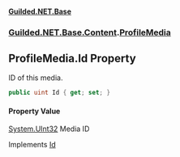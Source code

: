 
#### [Guilded.NET.Base](index 'index')
### [Guilded.NET.Base.Content](index#Guilded_NET_Base_Content 'Guilded.NET.Base.Content').[ProfileMedia](ProfileMedia 'Guilded.NET.Base.Content.ProfileMedia')
## ProfileMedia.Id Property
ID of this media.  
```csharp
public uint Id { get; set; }
```

#### Property Value
[System.UInt32](https://docs.microsoft.com/en-us/dotnet/api/System.UInt32 'System.UInt32')
Media ID

Implements [Id](IMedia_Id 'Guilded.NET.Base.Content.IMedia.Id')  
